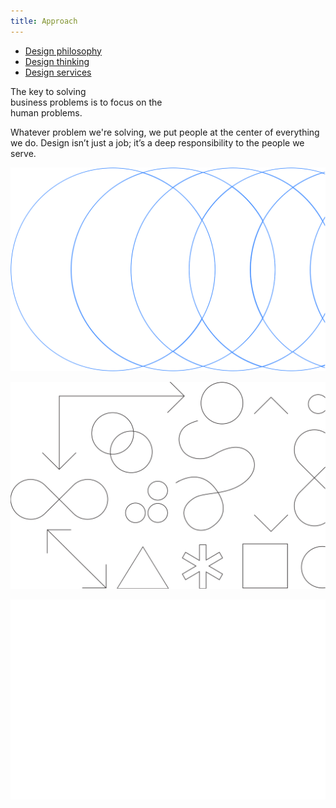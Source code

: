 ```yaml
---
title: Approach
---
```


<title-block>
<anchor-links>

- [Design philosophy](#design-philosophy)
- [Design thinking](#design-thinking)
- [Design services](#design-services)

</anchor-links>

The key to solving<br>
business problems
<span>is to focus on the
<br>human problems.</span>

</title-block>

<grid background="gray-10">
<column lg="10">

<p size="xl">Whatever problem we're solving, we put 
people at the center of everything we do. 
Design isn’t just a job; it’s a deep
responsibility to the people we serve.</p>

<icon icon="ArrowDown32"></icon>

</column>

</grid>

<tile
    size="xl"
    background="black"
    light="true"
    title_one="Design Philosophy"
    title_two="The beliefs behind everything we do."
    description="Design is about giving people a path, both emotionally and functionally, towards their goals."
    tile_icon="ArrowRight16">
    <img src="images/Image_1.svg" alt="Geometric shapes"/>
  </tile>

  <tile
    size="xl"
    background="#E7E7E7"
    title_one="Design Thinking"
    title_two="Human-centered design at scale."
    description="Learn how you can apply the same framework our teams use every day."
    tile_icon="ArrowRight16">
    <img src="images/Image_2.svg" alt="Geometric shapes"/>
  </tile>

  <tile
    size="xl"
    background="#373737"
    light="true"
    title_one="Design Services"
    title_two="Your business partner by design."
    description="Partner with us to help define your strategy, create exceptional experiences, and drive better business outcomes."
    tile_icon="ArrowRight16">
    <img src="images/Image_3.svg" alt="Ven diagram emphasizing overlapping area"/>
  </tile>
